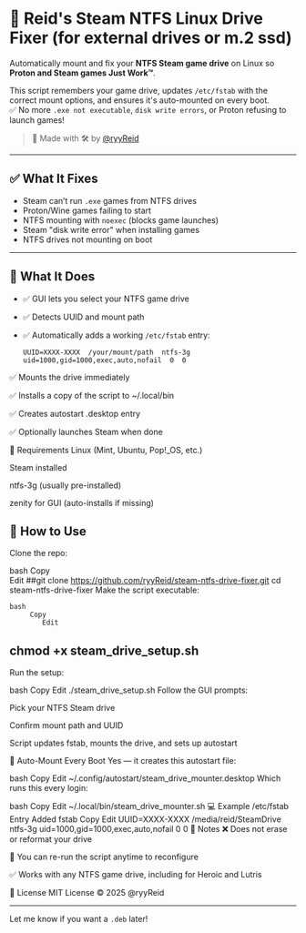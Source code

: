 
# 🧩 Reid's Steam NTFS Linux Drive Fixer (for external drives or m.2 ssd)

Automatically mount and fix your **NTFS Steam game drive** on Linux so **Proton and Steam games Just Work™**.

This script remembers your game drive, updates `/etc/fstab` with the correct mount options, and ensures it's auto-mounted on every boot.  
✅ No more `.exe not executable`, `disk write errors`, or Proton refusing to launch games!

> 🧠 Made with 🛠️ by [@ryyReid](https://github.com/ryyReid)

---

## ✅ What It Fixes

- Steam can’t run `.exe` games from NTFS drives
- Proton/Wine games failing to start
- NTFS mounting with `noexec` (blocks game launches)
- Steam "disk write error" when installing games
- NTFS drives not mounting on boot

---

## 📂 What It Does

- ✅ GUI lets you select your NTFS game drive
- ✅ Detects UUID and mount path
- ✅ Automatically adds a working `/etc/fstab` entry:
  
  ```fstab
  UUID=XXXX-XXXX  /your/mount/path  ntfs-3g  uid=1000,gid=1000,exec,auto,nofail  0  0
✅ Mounts the drive immediately

✅ Installs a copy of the script to ~/.local/bin

✅ Creates autostart .desktop entry

✅ Optionally launches Steam when done

🧰 Requirements
Linux (Mint, Ubuntu, Pop!_OS, etc.)

Steam installed

ntfs-3g (usually pre-installed)

zenity for GUI (auto-installs if missing)

## 🚀 How to Use
Clone the repo:

 bash
 Copy  
                              Edit
 ##git clone https://github.com/ryyReid/steam-ntfs-drive-fixer.git
 cd steam-ntfs-drive-fixer
 Make the script executable:

    bash
         Copy
            Edit
## chmod +x steam_drive_setup.sh
 Run the setup:

  bash
       Copy
            Edit
./steam_drive_setup.sh
Follow the GUI prompts:

Pick your NTFS Steam drive

Confirm mount path and UUID

Script updates fstab, mounts the drive, and sets up autostart

🔁 Auto-Mount Every Boot
Yes — it creates this autostart file:

bash
Copy
Edit
~/.config/autostart/steam_drive_mounter.desktop
Which runs this every login:

bash
Copy
Edit
~/.local/bin/steam_drive_mounter.sh
💻 Example /etc/fstab Entry Added
fstab
Copy
Edit
UUID=XXXX-XXXX  /media/reid/SteamDrive  ntfs-3g  uid=1000,gid=1000,exec,auto,nofail  0  0
🛑 Notes
❌ Does not erase or reformat your drive

🔁 You can re-run the script anytime to reconfigure

✅ Works with any NTFS game drive, including for Heroic and Lutris

📄 License
MIT License
© 2025 @ryyReid

---

Let me know if you want a  `.deb` later!

